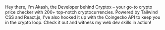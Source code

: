 Hey there, I'm Akash, the Developer behind Cryptox – your go-to crypto price checker with 200+ top-notch cryptocurrencies. Powered by Tailwind CSS and React.js, I've also hooked it up with the Coingecko API to keep you in the crypto loop. Check it out and witness my web dev skills in action!
